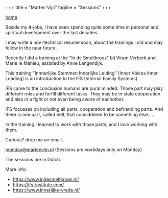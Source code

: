 +++
title = "Marten Vijn"
tagline = "Sessions"
+++

[home](</>)


Beside my It-jobs, I have been spending quite some time in personal and spiritual development over the last decades.

I may write a non-technical resume soon, about the trainings I did and may follow in the near future. 

Recently I did a training at the "In de Smeltkroes" bij Viram Verberk and Marie le Mahieu, assisted by Anne Langendijk. 

This training "Innnerlijke Stemmen Innerlijke Leiding" (Inner Voices Inner Leading) is an introduction to the IFS (Internal Family Systems).

IFS came to the conclusion humans are pural minded. Those part may play different roles and forfill different tasks. They may be in state cooperation and also in a fight  or not even being aware of eachother. 

IFS focusses on including all parts, cooperation and befriending parts. And there is one part, called Self, that considdered to be something else..... 


In the training I learned to work with those  parts, and I love working with them.

Curious?  drop me an email...  

monday@martenvijn.nl (Sessions are workdays only on Monday)

The sessions are in Dutch. 


More info:

- https://www.indesmeltkroes.nl/
- https://ifs-institute.com/
- https://www.innerlijke-vrede.nl/
